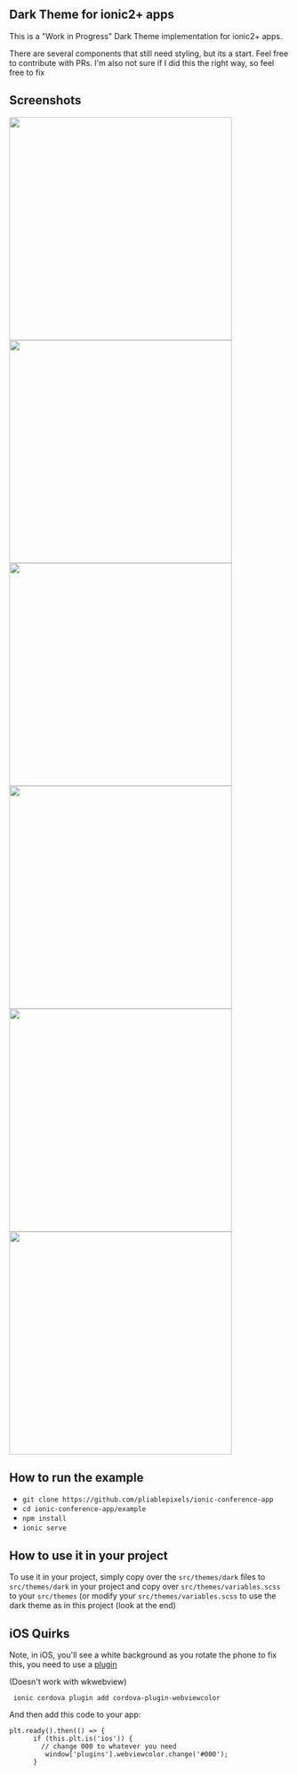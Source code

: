 Dark Theme for ionic2+ apps
----------------------------

This is a "Work in Progress" Dark Theme implementation for ionic2+ apps.

There are several components that still need styling, but its a start. Feel free to contribute with PRs. I'm also not sure if I did this the right way, so feel free to fix

Screenshots
------------
<img src= "https://github.com/pliablepixels/ionic-dark-grey-theme/blob/master/example/resources/screenshots/s1.PNG" height="400px"/><img src= "https://github.com/pliablepixels/ionic-dark-grey-theme/blob/master/example/resources/screenshots/s2.PNG" height="400px"/><img src= "https://github.com/pliablepixels/ionic-dark-grey-theme/blob/master/example/resources/screenshots/s3.PNG" height="400px"/><img src= "https://github.com/pliablepixels/ionic-dark-grey-theme/blob/master/example/resources/screenshots/s4.PNG" height="400px"/><img src= "https://github.com/pliablepixels/ionic-dark-grey-theme/blob/master/example/resources/screenshots/s5.PNG" height="400px"/><img src= "https://github.com/pliablepixels/ionic-dark-grey-theme/blob/master/example/resources/screenshots/s8.PNG" height="400px"/>


How to run the example
------------------------
* `git clone https://github.com/pliablepixels/ionic-conference-app`
* `cd ionic-conference-app/example`
* `npm install`
* `ionic serve`


How to use it in your project
-----------------------------
To use it in your project, simply copy over the `src/themes/dark` files to `src/themes/dark` in your project and copy over `src/themes/variables.scss` to your `src/themes` (or modify your `src/themes/variables.scss` to use the dark theme as in this project (look at the end)



iOS Quirks
-----------
Note, in iOS, you'll see a white background as you rotate the phone to fix this, you need to use a [plugin](https://github.com/EddyVerbruggen/cordova-plugin-webviewcolor) 

(Doesn't work with wkwebview)

```
 ionic cordova plugin add cordova-plugin-webviewcolor
 ```

 And then add this code to your app:

```
plt.ready().then(() => {
      if (this.plt.is('ios')) {
        // change 000 to whatever you need
         window['plugins'].webviewcolor.change('#000');
      }
```